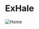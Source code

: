 # ExHale
  ![Home](https://github.com/user-attachments/assets/d6b40a1f-e14e-4c16-97fa-bad8a13b4ae4)
